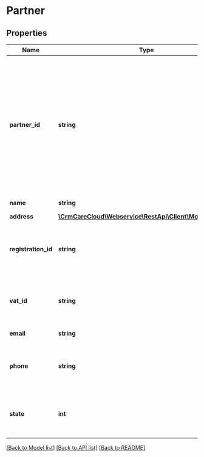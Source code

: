 # Partner

## Properties
Name | Type | Description | Notes
------------ | ------------- | ------------- | -------------
**partner_id** | **string** | The unique ID of the partner. Partner represents business, company, or organization in the CareCloud domain. CareCloud allows single partner setup or multiple partner setup depending on the business setup. | [optional] 
**name** | **string** | Name of the company. | 
**address** | [**\CrmCareCloud\Webservice\RestApi\Client\Model\Address**](Address.md) |  | [optional] 
**registration_id** | **string** | Company registration number. National Registration unique ID of the company. | [optional] 
**vat_id** | **string** | VAT registration number. Value Added Tax unique ID of the company. | [optional] 
**email** | **string** | Email of the company. | [optional] 
**phone** | **string** | Phone number of the company with international prefix (420000000). | [optional] 
**state** | **int** | State of the partner. *Possible values are: 0 - deleted / 1- active * | [optional] 

[[Back to Model list]](../../README.md#documentation-for-models) [[Back to API list]](../../README.md#documentation-for-api-endpoints) [[Back to README]](../../README.md)

